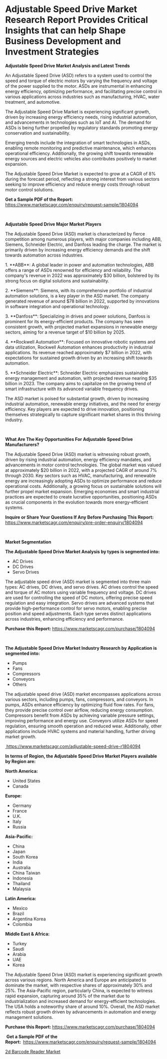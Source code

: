 <p><h1>Adjustable Speed Drive Market Research Report Provides Critical Insights that can help Shape Business Development and Investment Strategies</h1></p><p><strong>Adjustable Speed Drive Market Analysis and Latest Trends</strong></p>
<p><p>An Adjustable Speed Drive (ASD) refers to a system used to control the speed and torque of electric motors by varying the frequency and voltage of the power supplied to the motor. ASDs are instrumental in enhancing energy efficiency, optimizing performance, and facilitating precise control in various applications across industries such as manufacturing, HVAC, water treatment, and automotive.</p><p>The Adjustable Speed Drive Market is experiencing significant growth, driven by increasing energy efficiency needs, rising industrial automation, and advancements in technologies such as IoT and AI. The demand for ASDs is being further propelled by regulatory standards promoting energy conservation and sustainability.</p><p>Emerging trends include the integration of smart technologies in ASDs, enabling remote monitoring and predictive maintenance, which enhances operational efficiency. Additionally, the growing shift towards renewable energy sources and electric vehicles also contributes positively to market expansion. </p><p>The Adjustable Speed Drive Market is expected to grow at a CAGR of 8% during the forecast period, reflecting a strong interest from various sectors seeking to improve efficiency and reduce energy costs through robust motor control solutions.</p></p>
<p><strong>Get a Sample PDF of the Report:&nbsp;</strong> <a href="https://www.marketscagr.com/enquiry/request-sample/1804094?utm_campaign=3442&utm_medium=2&utm_source=Github&utm_content=ia&utm_term=06042025&utm_id=adjustable-speed-drive">https://www.marketscagr.com/enquiry/request-sample/1804094</a></p>
<p>&nbsp;</p>
<p><strong>Adjustable Speed Drive Major Market Players</strong></p>
<p><p>The Adjustable Speed Drive (ASD) market is characterized by fierce competition among numerous players, with major companies including ABB, Siemens, Schneider Electric, and Danfoss leading the charge. The market is primarily driven by increasing energy efficiency demands and the shift towards automation across industries.</p><p>1. **ABB**: A global leader in power and automation technologies, ABB offers a range of ASDs renowned for efficiency and reliability. The company's revenue in 2022 was approximately $30 billion, bolstered by its strong focus on digital solutions and sustainability.</p><p>2. **Siemens**: Siemens, with its comprehensive portfolio of industrial automation solutions, is a key player in the ASD market. The company generated revenue of around $78 billion in 2022, supported by innovations in software integration and operational technology.</p><p>3. **Danfoss**: Specializing in drives and power solutions, Danfoss is prominent for its energy-efficient products. The company has seen consistent growth, with projected market expansions in renewable energy sectors, aiming for a revenue target of $10 billion by 2025.</p><p>4. **Rockwell Automation**: Focused on innovative robotic systems and data utilization, Rockwell Automation enhances productivity in industrial applications. Its revenue reached approximately $7 billion in 2022, with expectations for sustained growth driven by an increasing shift towards automation.</p><p>5. **Schneider Electric**: Schneider Electric emphasizes sustainable energy management and automation, with projected revenue nearing $35 billion in 2023. The company aims to capitalize on the growing trend of smart infrastructure with its advanced variable frequency drives.</p><p>The ASD market is poised for substantial growth, driven by increasing industrial automation, renewable energy initiatives, and the need for energy efficiency. Key players are expected to drive innovation, positioning themselves strategically to capture significant market shares in this thriving industry.</p></p>
<p>&nbsp;</p>
<p><strong>What Are The Key Opportunities For Adjustable Speed Drive Manufacturers?</strong></p>
<p><p>The Adjustable Speed Drive (ASD) market is witnessing robust growth, driven by rising industrial automation, energy efficiency mandates, and advancements in motor control technologies. The global market was valued at approximately $20 billion in 2022, with a projected CAGR of around 7% through 2030. Key sectors such as HVAC, manufacturing, and renewable energy are increasingly adopting ASDs to optimize performance and reduce operational costs. Additionally, a growing focus on sustainable solutions will further propel market expansion. Emerging economies and smart industrial practices are expected to create lucrative opportunities, positioning ASDs as crucial components in the evolution towards more energy-efficient systems.</p></p>
<p><strong>Inquire or Share Your Questions If Any Before Purchasing This Report:</strong> <a href="https://www.marketscagr.com/enquiry/pre-order-enquiry/1804094?utm_campaign=3442&utm_medium=2&utm_source=Github&utm_content=ia&utm_term=06042025&utm_id=adjustable-speed-drive">https://www.marketscagr.com/enquiry/pre-order-enquiry/1804094</a></p>
<p>&nbsp;</p>
<p><strong>Market Segmentation</strong></p>
<p><strong>The Adjustable Speed Drive Market Analysis by types is segmented into:</strong></p>
<p><ul><li>AC Drives</li><li>DC Drives</li><li>Servo Drives</li></ul></p>
<p><p>The adjustable speed drive (ASD) market is segmented into three main types: AC drives, DC drives, and servo drives. AC drives control the speed and torque of AC motors using variable frequency and voltage. DC drives are used for controlling the speed of DC motors, offering precise speed regulation and easy integration. Servo drives are advanced systems that provide high-performance control for servo motors, enabling precise position and speed adjustments. Each type serves distinct applications across industries, enhancing efficiency and performance.</p></p>
<p><strong>Purchase this Report:&nbsp;</strong><a href="https://www.marketscagr.com/purchase/1804094?utm_campaign=3442&utm_medium=2&utm_source=Github&utm_content=ia&utm_term=06042025&utm_id=adjustable-speed-drive">https://www.marketscagr.com/purchase/1804094</a></p>
<p>&nbsp;</p>
<p><strong>The Adjustable Speed Drive Market Industry Research by Application is segmented into:</strong></p>
<p><ul><li>Pumps</li><li>Fans</li><li>Compressors</li><li>Conveyors</li><li>Others</li></ul></p>
<p><p>The adjustable speed drive (ASD) market encompasses applications across various sectors, including pumps, fans, compressors, and conveyors. In pumps, ASDs enhance efficiency by optimizing fluid flow rates. For fans, they provide precise control over airflow, reducing energy consumption. Compressors benefit from ASDs by achieving variable pressure settings, improving performance and energy use. Conveyors utilize ASDs for speed regulation, ensuring smooth operation and reduced wear. Additionally, other applications include HVAC systems and material handling, further driving market growth.</p></p>
<p><a href="https://www.marketscagr.com/adjustable-speed-drive-r1804094?utm_campaign=3442&utm_medium=2&utm_source=Github&utm_content=ia&utm_term=06042025&utm_id=adjustable-speed-drive">&nbsp;https://www.marketscagr.com/adjustable-speed-drive-r1804094</a></p>
<p><strong>In terms of Region, the Adjustable Speed Drive Market Players available by Region are:</strong></p>
<p>
    <p> <strong> North America: </strong>
        <ul>
            <li>United States</li>
            <li>Canada</li>
        </ul>
        </p> 
    <p> <strong> Europe: </strong>
        <ul>
            <li>Germany</li>
            <li>France</li>
            <li>U.K.</li>
            <li>Italy</li>
            <li>Russia</li>
        </ul>
        </p> 
    <p> <strong> Asia-Pacific: </strong>
        <ul>
            <li>China</li>
            <li>Japan</li>
            <li>South Korea</li>
            <li>India</li>
            <li>Australia</li>
            <li>China Taiwan</li>
            <li>Indonesia</li>
            <li>Thailand</li>
            <li>Malaysia</li>
        </ul>
        </p> 
    <p> <strong> Latin America: </strong>
        <ul>
            <li>Mexico</li>
            <li>Brazil</li>
            <li>Argentina Korea</li>
            <li>Colombia</li>
        </ul>
        </p> 
    <p> <strong> Middle East & Africa: </strong>
        <ul>
            <li>Turkey</li>
            <li>Saudi</li>
            <li>Arabia</li>
            <li>UAE</li>
            <li>Korea</li>
        </ul>
    </p>
    </p>
<p><p>The Adjustable Speed Drive (ASD) market is experiencing significant growth across various regions. North America and Europe are anticipated to dominate the market, with respective shares of approximately 30% and 25%. The Asia-Pacific region, particularly China, is expected to witness rapid expansion, capturing around 35% of the market due to industrialization and increased demand for energy-efficient technologies. The USA holds a noteworthy share of around 10%. Overall, the ASD market reflects robust growth driven by advancements in automation and energy management solutions.</p></p>
<p><strong>Purchase this Report: </strong><a href="https://www.marketscagr.com/purchase/1804094?utm_campaign=3442&utm_medium=2&utm_source=Github&utm_content=ia&utm_term=06042025&utm_id=adjustable-speed-drive">https://www.marketscagr.com/purchase/1804094</a></p>
<p>&nbsp;<strong>Get a Sample PDF of the Report:&nbsp;&nbsp;</strong><a href="https://www.marketscagr.com/enquiry/request-sample/1804094?utm_campaign=3442&utm_medium=2&utm_source=Github&utm_content=ia&utm_term=06042025&utm_id=adjustable-speed-drive">https://www.marketscagr.com/enquiry/request-sample/1804094</a></p>
<p><strong></strong></p>
<p><p><a href="https://github.com/forgazerbyjt/Market-Research-Report-List-1/blob/main/2d-barcode-reader-market.md?utm_campaign=3442&utm_medium=2&utm_source=Github&utm_content=ia&utm_term=06042025&utm_id=adjustable-speed-drive">2d Barcode Reader Market</a></p></p>